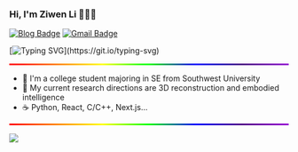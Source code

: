 ### Hi, I'm Ziwen Li 👋👋👋

[![Blog Badge](https://img.shields.io/badge/Blog-pique2233.github.io-blue?style=flat&logo=hugo&labelColor=555&logoColor=white)](https://pique2233.github.io/)
[![Gmail Badge](https://img.shields.io/badge/Mail-19823000405@163.com-blue?style=flat&labelColor=555&logo=gmail&link=mailto:eallions@gmail.com&logoColor=fff)](mailto:19823000405@163.com)

[![Typing SVG](https://readme-typing-svg.herokuapp.com?color=%2336BCF7&center=true&vCenter=true&width=600&lines=Hi+there+👋,+I+am+ZiwenLi;+Welcome+to+My+Profile!;Over+4+years+of+programming+experience;Always+learning+new+things...+;)](https://git.io/typing-svg)

<div style="height: 3px; background: linear-gradient(90deg, #FF0000, #FF7F00, #FFFF00, #00FF00, #0000FF, #4B0082, #9400D3); margin: 15px 0;"></div>

- 🔭  I'm a college student majoring in SE from Southwest University
- 🌱  My current research directions are 3D reconstruction and embodied intelligence
- ☕   Python, React, C/C++, Next.js...

<div style="height: 3px; background: linear-gradient(90deg, #FF0000, #FF7F00, #FFFF00, #00FF00, #0000FF, #4B0082, #9400D3); margin: 15px 0;"></div>

![](https://github-readme-stats.vercel.app/api/top-langs/?username=pique2233&layout=compact&hide_border=true&theme=default)

<!--
**pique2233/pique2233** is a ✨ _special_ ✨ repository because its `README.md` (this file) appears on your GitHub profile.

Here are some ideas to get you started:

- 🔭 I’m currently working on ...
- 🌱 I’m currently learning ...
- 👯 I’m looking to collaborate on ...
- 🤔 I’m looking for help with ...
- 💬 Ask me about ...
- 📫 How to reach me: ...
- 😄 Pronouns: ...
- ⚡ Fun fact: ...
-->
